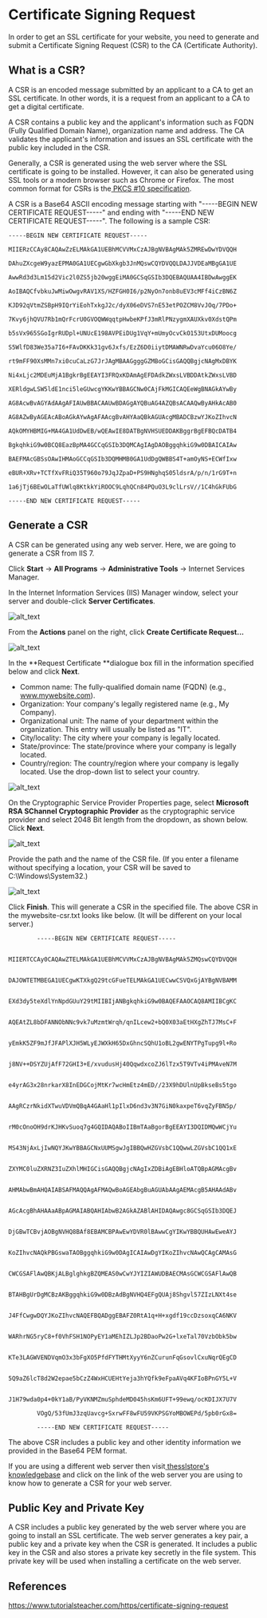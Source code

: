 
# **Certificate Signing Request**

In order to get an SSL certificate for your website, you need to generate and submit a Certificate Signing Request (CSR) to the CA (Certificate Authority).


## **What is a CSR?**

A CSR is an encoded message submitted by an applicant to a CA to get an SSL certificate. In other words, it is a request from an applicant to a CA to get a digital certificate.

A CSR contains a public key and the applicant's information such as FQDN (Fully Qualified Domain Name), organization name and address. The CA validates the applicant's information and issues an SSL certificate with the public key included in the CSR.

Generally, a CSR is generated using the web server where the SSL certificate is going to be installed. However, it can also be generated using SSL tools or a modern browser such as Chrome or Firefox. The most common format for CSRs is the[ PKCS #10 specification](https://en.wikipedia.org/wiki/PKCS).

A CSR is a Base64 ASCII encoding message starting with "-----BEGIN NEW CERTIFICATE REQUEST-----" and ending with "-----END NEW CERTIFICATE REQUEST-----". The following is a sample CSR:

    -----BEGIN NEW CERTIFICATE REQUEST-----

    MIIERzCCAy8CAQAwZzELMAkGA1UEBhMCVVMxCzAJBgNVBAgMAk5ZMREwDwYDVQQH

    DAhuZXcgeW9yazEPMA0GA1UECgwGbXkgb3JnMQswCQYDVQQLDAJJVDEaMBgGA1UE

    AwwRd3d3Lm15d2Vic2l0ZS5jb20wggEiMA0GCSqGSIb3DQEBAQUAA4IBDwAwggEK

    AoIBAQCfvbkuJwMiwOwgvRAV1XS/HZFGH0I6/p2NyOn7onb8uEV3cMFf4iCzBN6Z

    KJD92qVtmZSBpH9IQrYiEohTxkgJ2c/dyX06eDVS7nE53etPOZCM8VvJOq/7PDo+

    7Kvy6jhQVU7Rb1mQrFcrU0GVOQWWqqtpHwbeKPfJ3mRlPNzygmXAUXkv0XdstQPm

    b5sVx965SGoIgrRUDpl+UNUcE198AVPEiDUg1VqY+mUmyOcvCkO153UtxDUMoocg

    S5WlfD83We35a7I6+FAvDKKk31gv6Jxfs/EzZ6D0iiytDMAWNRwDvaYcu06O8Ye/

    rt9mFF90XsMMn7xi0cuCaLzG7JrJAgMBAAGgggGZMBoGCisGAQQBgjcNAgMxDBYK

    Ni4xLjc2MDEuMjA1BgkrBgEEAYI3FRQxKDAmAgEFDAdkZWxsLVBDDAtkZWxsLVBD

    XERldgwLSW5ldE1nci5leGUwcgYKKwYBBAGCNw0CAjFkMGICAQEeWgBNAGkAYwBy

    AG8AcwBvAGYAdAAgAFIAUwBBACAAUwBDAGgAYQBuAG4AZQBsACAAQwByAHkAcAB0

    AG8AZwByAGEAcABoAGkAYwAgAFAAcgBvAHYAaQBkAGUAcgMBADCBzwYJKoZIhvcN

    AQkOMYHBMIG+MA4GA1UdDwEB/wQEAwIE8DATBgNVHSUEDDAKBggrBgEFBQcDATB4

    BgkqhkiG9w0BCQ8EazBpMA4GCCqGSIb3DQMCAgIAgDAOBggqhkiG9w0DBAICAIAw

    BAEFMAcGBSsOAwIHMAoGCCqGSIb3DQMHMB0GA1UdDgQWBBS4T+amOyNS+ECWfIxw

    eBUR+XRv+TCTfXvFRiQ35T960o79JqJZpaD+PS9HNghqS05ldsrA/p/n/1rG9T+n

    1a6jTj6BEwOLaTfUWlq8KtkkYiROOC9LqhQCn84PQuO3L9clLrsV//1C4hGkFUbG

    -----END NEW CERTIFICATE REQUEST-----


## **Generate a CSR**

A CSR can be generated using any web server. Here, we are going to generate a CSR from IIS 7.

Click **Start** -> **All Programs** -> **Administrative Tools** -> Internet Services Manager.

In the Internet Information Services (IIS) Manager window, select your server and double-click **Server Certificates**.



![alt_text](images/image11.png "image_tooltip")

From the **Actions** panel on the right, click **Create Certificate Request...**


![alt_text](images/image12.png "image_tooltip")

In the **Request Certificate **dialogue box fill in the information specified below and click **Next**.



*   Common name:	The fully-qualified domain name (FQDN) (e.g., www.mywebsite.com).
*   Organization:	Your company's legally registered name (e.g., My Company).
*   Organizational unit:	The name of your department within the organization. This entry will usually be listed as "IT".
*   City/locality:	The city where your company is legally located.
*   State/province:	The state/province where your company is legally located.
*   Country/region:	The country/region where your company is legally located. Use the drop-down list to select your country.



![alt_text](images/image13.png "image_tooltip")
 
On the Cryptographic Service Provider Properties page, select **Microsoft RSA SChannel Cryptographic Provider** as the cryptographic service provider and select 2048 Bit length from the dropdown, as shown below. Click **Next**.



![alt_text](images/image14.png "image_tooltip")

Provide the path and the name of the CSR file. (If you enter a filename without specifying a location, your CSR will be saved to C:\Windows\System32.)



![alt_text](images/image15.png "image_tooltip")

Click **Finish**. This will generate a CSR in the specified file. The above CSR in the mywebsite-csr.txt looks like below. (It will be different on your local server.)

   

            -----BEGIN NEW CERTIFICATE REQUEST-----

            MIIERTCCAy0CAQAwZTELMAkGA1UEBhMCVVMxCzAJBgNVBAgMAk5ZMQswCQYDVQQH

            DAJOWTETMBEGA1UECgwKTXkgQ29tcGFueTELMAkGA1UECwwCSVQxGjAYBgNVBAMM

            EXd3dy5teXdlYnNpdGUuY29tMIIBIjANBgkqhkiG9w0BAQEFAAOCAQ8AMIIBCgKC

            AQEAtZL8bDFANNObNNc9vk7uMzmtWrqh/qnILcew2+bQ0X03aEtHXgZhTJ7MsC+F

            yEmkK5ZF9mJfJFAPlXJH5WLyEJWXkH65DxGhncSQhU1oBL2gwENYTPgTupg9l+Ro

            j8NV++DSYZUjAfF72GHI3+E/xvudusHj40QqwdxcoZJ6lTzx5T9VTv4iPMAveN7M

            e4yrAG3x28nrkarX8InEDGCojMtKr7wcHmEtz4mED//23X9hDUlnUpBkseBs5tgo

            AAgRCzrNkidXTwuVDVmQBqA4GAaHl1pIlxD6nd3v3N7GiN0kaxpeT6vqZyFBN5p/

            rM0cOnoOH9drKJHKvSuoq7g4GQIDAQABoIIBmTAaBgorBgEEAYI3DQIDMQwWCjYu

            MS43NjAxLjIwNQYJKwYBBAGCNxUUMSgwJgIBBQwHZGVsbC1QQwwLZGVsbC1QQ1xE

            ZXYMC0luZXRNZ3IuZXhlMHIGCisGAQQBgjcNAgIxZDBiAgEBHloATQBpAGMAcgBv

            AHMAbwBmAHQAIABSAFMAQQAgAFMAQwBoAGEAbgBuAGUAbAAgAEMAcgB5AHAAdABv

            AGcAcgBhAHAAaABpAGMAIABQAHIAbwB2AGkAZABlAHIDAQAwgc8GCSqGSIb3DQEJ

            DjGBwTCBvjAOBgNVHQ8BAf8EBAMCBPAwEwYDVR0lBAwwCgYIKwYBBQUHAwEweAYJ

            KoZIhvcNAQkPBGswaTAOBggqhkiG9w0DAgICAIAwDgYIKoZIhvcNAwQCAgCAMAsG

            CWCGSAFlAwQBKjALBglghkgBZQMEAS0wCwYJYIZIAWUDBAECMAsGCWCGSAFlAwQB

            BTAHBgUrDgMCBzAKBggqhkiG9w0DBzAdBgNVHQ4EFgQUAj8Shgvl57ZIzLNXt4se

            J4FfCwgwDQYJKoZIhvcNAQEFBQADggEBAFZ0RtA1q+H+xgdf19ccDzsoxqCA6NKV

            WARhrNG5ryC8+f0VhFSH1NOPyEY1aMEhIZLJp2BDaoPw2G+lxeTal70VzbObk5bw

            KTe3LAGWVENDVqmO3x3bFgXO5PfdFYTHMtXyyY6nZCurunFqGsovlCxuNqrQEgCD

            5Q9aZ6lcT8d2W2epae5bCzZ4WxHCUEHtYeja3hYQfk9eFpaAVq4KFIoBPnGY5L+V

            J1H79wda0p4+0kY1aB/PyVKNMZmuSphdeMD045hsKm6UFT+99ewq/ocKDIJX7U7V

            VOgQ/53fUmJ3zqUavcg+SxrwFF8wFU59VKPSGYoMBOWEPd/5pb0rGx8=

            -----END NEW CERTIFICATE REQUEST-----

        

The above CSR includes a public key and other identity information we provided in the Base64 PEM format.

If you are using a different web server then visit[ thesslstore's knowledgebase](https://www.thesslstore.com/knowledgebase/ssl-generate?aid=52914109) and click on the link of the web server you are using to know how to generate a CSR for your web server.


## **Public Key and Private Key**

A CSR includes a public key generated by the web server where you are going to install an SSL certificate. The web server generates a key pair, a public key and a private key when the CSR is generated. It includes a public key in the CSR and also stores a private key secretly in the file system. This private key will be used when installing a certificate on the web server.


## References

https://www.tutorialsteacher.com/https/certificate-signing-request
